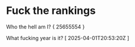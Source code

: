 # Fuck the rankings

Who the hell am I?
{ 25655554 }

What fucking year is it?
[ 2025-04-01T20:53:20Z ]
